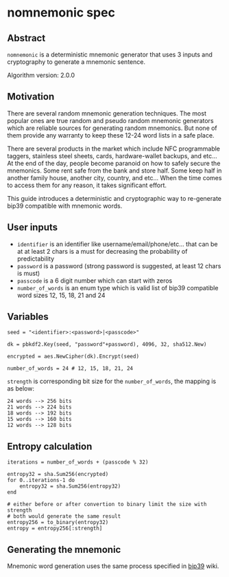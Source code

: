 # nomnemonic spec

## Abstract

`nomnemonic` is a deterministic mnemonic generator that uses 3 inputs and cryptography to generate a mnemonic sentence.

Algorithm version: 2.0.0

## Motivation

There are several random mnemonic generation techniques. The most popular ones are true random and pseudo random mnemonic generators which are reliable sources for generating random mnemonics. But none of them provide any warranty to keep these 12-24 word lists in a safe place.

There are several products in the market which include NFC programmable taggers, stainless steel sheets, cards, hardware-wallet backups, and etc... At the end of the day, people become paranoid on how to safely secure the mnemonics. Some rent safe from the bank and store half. Some keep half in another family house, another city, country, and etc... When the time comes to access them for any reason, it takes significant effort.

This guide introduces a deterministic and cryptographic way to re-generate bip39 compatible with mnemonic words.

## User inputs

* `identifier` is an identifier like username/email/phone/etc... that can be at at least 2 chars is a must for decreasing the probability of predictability
* `password` is a password (strong password is suggested, at least 12 chars is must)
* `passcode` is a 6 digit number which can start with zeros
* `number_of_words` is an enum type which is valid list of bip39 compatible word sizes 12, 15, 18, 21 and 24

## Variables

`seed = "<identifier>:<password>|<passcode>"`

`dk = pbkdf2.Key(seed, "password"+password), 4096, 32, sha512.New)`

`encrypted = aes.NewCipher(dk).Encrypt(seed)`

`number_of_words = 24 # 12, 15, 18, 21, 24`

`strength` is corresponding bit size for the `number_of_words`, the mapping is as below:

```
24 words --> 256 bits
21 words --> 224 bits
18 words --> 192 bits
15 words --> 160 bits
12 words --> 128 bits
```

## Entropy calculation

```
iterations = number_of_words + (passcode % 32)

entropy32 = sha.Sum256(encrypted)
for 0..iterations-1 do
    entropy32 = sha.Sum256(entropy32)
end

# either before or after convertion to binary limit the size with strength
# both would generate the same result
entropy256 = to_binary(entropy32)
entropy = entropy256[:strength]
```

## Generating the mnemonic

Mnemonic word generation uses the same process specified in [bip39](https://github.com/bitcoin/bips/blob/master/bip-0039.mediawiki#generating-the-mnemonic) wiki.
